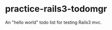 practice-rails3-todomgr
=======================

An "hello world" todo list for testing Rails3 mvc.
